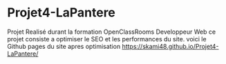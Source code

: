 # Projet4-LaPantere

Projet Realisé durant la formation OpenClassRooms Developpeur Web
ce projet consiste a optimiser le SEO et les performances du site.
voici le Github pages du site apres optimisation
https://skami48.github.io/Projet4-LaPantere/

